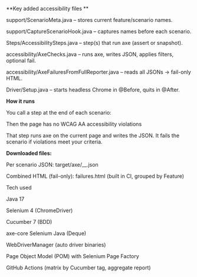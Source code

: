 


**Key added accessibility files **

support/ScenarioMeta.java – stores current feature/scenario names.

support/CaptureScenarioHook.java – captures names before each scenario.

Steps/AccessibilitySteps.java – step(s) that run axe (assert or snapshot).

accessibility/AxeChecks.java – runs axe, writes JSON, applies filters, optional fail.

accessibility/AxeFailuresFromFullReporter.java – reads all JSONs → fail-only HTML.

Driver/Setup.java – starts headless Chrome in @Before, quits in @After.





**How it runs**

You call a step at the end of each scenario:

Then the page has no WCAG AA accessibility violations


That step runs axe on the current page and writes the JSON.
It fails the scenario if violations meet your criteria.


**Downloaded files:**

Per scenario JSON: target/axe/<Feature>__<Scenario>.json

Combined HTML (fail-only): failures.html (built in CI, grouped by Feature)


Tech used

Java 17

Selenium 4 (ChromeDriver)

Cucumber 7 (BDD)

axe-core Selenium Java (Deque)

WebDriverManager (auto driver binaries)

Page Object Model (POM) with Selenium Page Factory

GitHub Actions (matrix by Cucumber tag, aggregate report)
